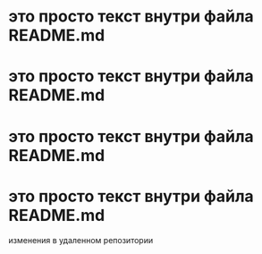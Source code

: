 ﻿# это просто текст внутри файла README.md
# это просто текст внутри файла README.md
# это просто текст внутри файла README.md
# это просто текст внутри файла README.md
изменения в удаленном репозитории

